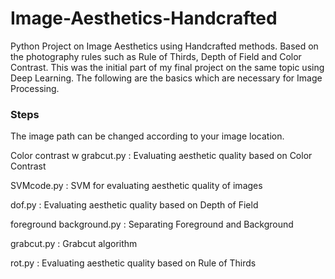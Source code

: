 # Image-Aesthetics-Handcrafted
Python Project on Image Aesthetics using Handcrafted methods. Based on the photography rules such as Rule of Thirds, Depth of Field and Color Contrast. This was the initial part of my final project on the same topic using Deep Learning. The following are the basics which are necessary for Image Processing.

### Steps

The image path can be changed according to your image location.

Color contrast w grabcut.py	: Evaluating aesthetic quality based on Color Contrast

SVMcode.py	: SVM for evaluating aesthetic quality of images

dof.py	: Evaluating aesthetic quality based on Depth of Field

foreground background.py	: Separating Foreground and Background

grabcut.py	: Grabcut algorithm

rot.py  : Evaluating aesthetic quality based on Rule of Thirds
